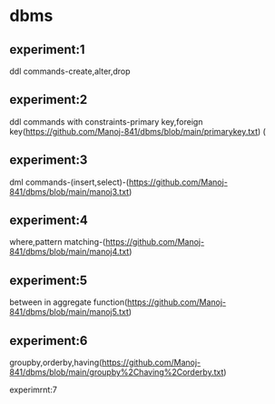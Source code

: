 # dbms
## experiment:1
ddl commands-create,alter,drop

## experiment:2
ddl commands with constraints-primary key,foreign key(https://github.com/Manoj-841/dbms/blob/main/primarykey.txt)
                                                     (

## experiment:3
dml commands-(insert,select)-(https://github.com/Manoj-841/dbms/blob/main/manoj3.txt)
             
## experiment:4
where,pattern matching-(https://github.com/Manoj-841/dbms/blob/main/manoj4.txt)

## experiment:5
between in aggregate function(https://github.com/Manoj-841/dbms/blob/main/manoj5.txt)

## experiment:6
groupby,orderby,having(https://github.com/Manoj-841/dbms/blob/main/groupby%2Chaving%2Corderby.txt)

experimrnt:7
